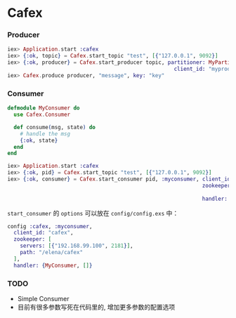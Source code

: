 Cafex
=====

### Producer

```elixir
iex> Application.start :cafex
iex> {:ok, topic} = Cafex.start_topic "test", [{"127.0.0.1", 9092}]
iex> {:ok, producer} = Cafex.start_producer topic, partitioner: MyPartitioner,
                                                     client_id: "myproducer"
iex> Cafex.produce producer, "message", key: "key"
```

### Consumer

```elixir
defmodule MyConsumer do
  use Cafex.Consumer

  def consume(msg, state) do
    # handle the msg
    {:ok, state}
  end
end

iex> Application.start :cafex
iex> {:ok, pid} = Cafex.start_topic "test", [{"127.0.0.1", 9092}]
iex> {:ok, consumer} = Cafex.start_consumer pid, :myconsumer, client_id: "myconsumer",
                                                              zookeeper: [servers: [{"192.168.99.100", 2181}],
                                                                          path: "/cafex"],
                                                              handler: {MyConsumer, []}                                         
```

`start_consumer` 的 `options` 可以放在 `config/config.exs` 中：

```elixir
config :cafex, :myconsumer,
  client_id: "cafex",
  zookeeper: [
    servers: [{"192.168.99.100", 2181}],
    path: "/elena/cafex"
  ],
  handler: {MyConsumer, []}
```

### TODO

* Simple Consumer
* 目前有很多参数写死在代码里的, 增加更多参数的配置选项
